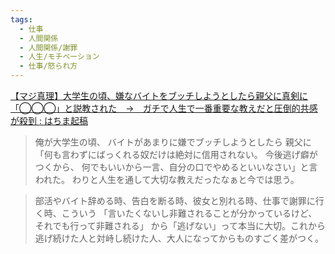 ```yaml
---
tags:
  - 仕事
  - 人間関係
  - 人間関係/謝罪
  - 人生/モチベーション
  - 仕事/怒られ方
---
```

[【マジ真理】大学生の頃、嫌なバイトをブッチしようとしたら親父に真剣に「◯◯◯」と説教された　→　ガチで人生で一番重要な教えだと圧倒的共感が殺到 : はちま起稿](http://blog.esuteru.com/archives/10330170.html)

>俺が大学生の頃、
バイトがあまりに嫌でブッチしようとしたら
親父に
「何も言わずにばっくれる奴だけは絶対に信用されない。
今後逃げ癖がつくから、
何でもいいから一言、自分の口でやめるといいなさい」と言われた。
わりと人生を通して大切な教えだったなぁと今では思う。

>部活やバイト辞める時、告白を断る時、彼女と別れる時、仕事で謝罪に行く時、こういう 「言いたくないし非難されることが分かっているけど、それでも行って非難される」 から「逃げない」って本当に大切。これから逃げ続けた人と対峙し続けた人、大人になってからものすごく差がつく。

